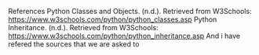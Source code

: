 References
Python Classes and Objects. (n.d.). Retrieved from W3Schools: https://www.w3schools.com/python/python_classes.asp
Python Inheritance. (n.d.). Retrieved from W3Schools: https://www.w3schools.com/python/python_inheritance.asp
And i have refered the sources that we are asked to

